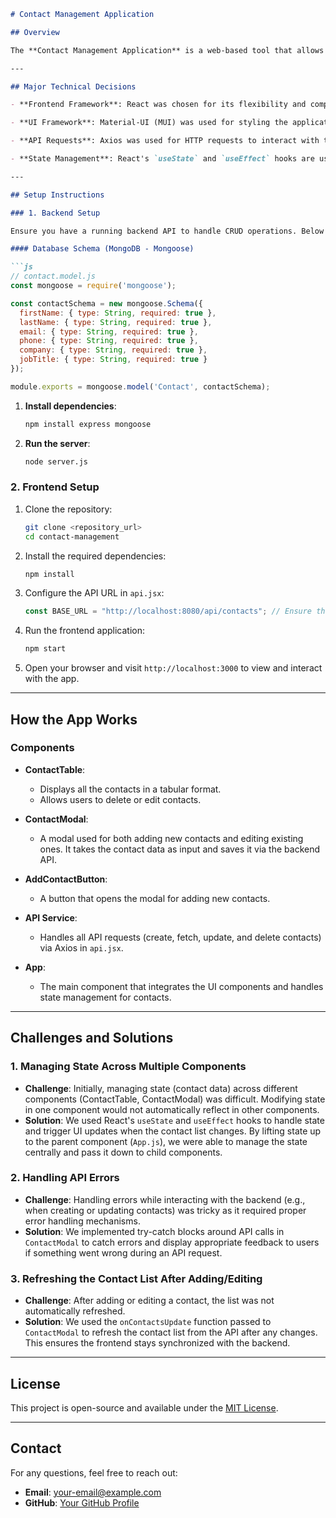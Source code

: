 ```markdown
# Contact Management Application

## Overview

The **Contact Management Application** is a web-based tool that allows users to add, edit, and delete contacts. It enables users to manage important contact details such as names, emails, phone numbers, companies, and job titles. The application interacts with a backend API to persist contact information in a database and displays the contacts in a user-friendly interface.

---

## Major Technical Decisions

- **Frontend Framework**: React was chosen for its flexibility and component-based structure, which makes it easy to manage state and UI. It is suitable for building interactive UIs like this contact management system.

- **UI Framework**: Material-UI (MUI) was used for styling the application. MUI provides pre-built components like tables, modals, and buttons that are easy to implement and customize.

- **API Requests**: Axios was used for HTTP requests to interact with the backend API. This allows smooth communication between the frontend and backend for creating, reading, updating, and deleting contacts.

- **State Management**: React's `useState` and `useEffect` hooks are used to manage state and handle side effects like fetching data from the API or updating the UI when the contact list changes.

---

## Setup Instructions

### 1. Backend Setup

Ensure you have a running backend API to handle CRUD operations. Below is an example schema and Express server setup for MongoDB.

#### Database Schema (MongoDB - Mongoose)

```js
// contact.model.js
const mongoose = require('mongoose');

const contactSchema = new mongoose.Schema({
  firstName: { type: String, required: true },
  lastName: { type: String, required: true },
  email: { type: String, required: true },
  phone: { type: String, required: true },
  company: { type: String, required: true },
  jobTitle: { type: String, required: true }
});

module.exports = mongoose.model('Contact', contactSchema);
```

1. **Install dependencies**:
   ```bash
   npm install express mongoose
   ```

2. **Run the server**:
   ```bash
   node server.js
   ```

### 2. Frontend Setup

1. Clone the repository:
   ```bash
   git clone <repository_url>
   cd contact-management
   ```

2. Install the required dependencies:
   ```bash
   npm install
   ```

3. Configure the API URL in `api.jsx`:
   ```js
   const BASE_URL = "http://localhost:8080/api/contacts"; // Ensure this points to your backend API
   ```

4. Run the frontend application:
   ```bash
   npm start
   ```

5. Open your browser and visit `http://localhost:3000` to view and interact with the app.

---

## How the App Works

### Components

- **ContactTable**:
  - Displays all the contacts in a tabular format.
  - Allows users to delete or edit contacts.

- **ContactModal**:
  - A modal used for both adding new contacts and editing existing ones. It takes the contact data as input and saves it via the backend API.
  
- **AddContactButton**:
  - A button that opens the modal for adding new contacts.

- **API Service**:
  - Handles all API requests (create, fetch, update, and delete contacts) via Axios in `api.jsx`.

- **App**:
  - The main component that integrates the UI components and handles state management for contacts.

---

## Challenges and Solutions

### 1. **Managing State Across Multiple Components**
   - **Challenge**: Initially, managing state (contact data) across different components (ContactTable, ContactModal) was difficult. Modifying state in one component would not automatically reflect in other components.
   - **Solution**: We used React's `useState` and `useEffect` hooks to handle state and trigger UI updates when the contact list changes. By lifting state up to the parent component (`App.js`), we were able to manage the state centrally and pass it down to child components.

### 2. **Handling API Errors**
   - **Challenge**: Handling errors while interacting with the backend (e.g., when creating or updating contacts) was tricky as it required proper error handling mechanisms.
   - **Solution**: We implemented try-catch blocks around API calls in `ContactModal` to catch errors and display appropriate feedback to users if something went wrong during an API request.

### 3. **Refreshing the Contact List After Adding/Editing**
   - **Challenge**: After adding or editing a contact, the list was not automatically refreshed.
   - **Solution**: We used the `onContactsUpdate` function passed to `ContactModal` to refresh the contact list from the API after any changes. This ensures the frontend stays synchronized with the backend.

---

## License

This project is open-source and available under the [MIT License](LICENSE).

---

## Contact

For any questions, feel free to reach out:

- **Email**: your-email@example.com
- **GitHub**: [Your GitHub Profile](https://github.com/your-profile)
```
